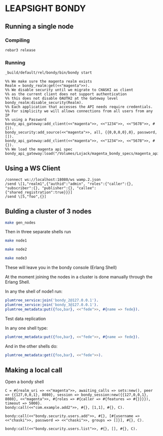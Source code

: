 # LEAPSIGHT BONDY

## Running a single node

### Compiling
```bash
rebar3 release
```

### Running
```bash
_build/default/rel/bondy/bin/bondy start
```

```
%% We make sure the magenta realm exists
Realm = bondy_realm:get(<<"magenta">>).
%% We disable security until we migrate to CHASKI as client
%% as the current client does not support authentication
%% this does not disable OAUTH2 at the Gateway level
bondy_realm:disable_security(Realm).
%% Each application that accesses the API needs require credentials.
%% For simplicity we will allows connections from all users from any IP 
%% using a Password
bondy_api_gateway:add_client(<<"magenta">>, <<"1234">>, <<"5678">>, #{}).
bondy_security:add_source(<<"magenta">>, all, {{0,0,0,0},0}, password, []).
bondy_api_gateway:add_client(<<"magenta">>, <<"1234">>, <<"5678">>, #{}).
%% We load the magenta api spec
bondy_api_gateway:load("/Volumes/Lojack/magenta_bondy_specs/magenta_api.bondy.json").
```


## Using a WS Client

```
/connect ws://localhost:18080/ws wamp.2.json
/send \[1,"realm1",{"authid":"admin", "roles":{"caller":{}, "subscriber":{}, "publisher":{}, "callee":{"shared_registration":true}}}]
/send \[5,"foo",{}]
```


## Bulding a cluster of 3 nodes

```bash
make gen_nodes
```

Then in three separate shells run 
```bash
make node1
```

```bash
make node2
```

```bash
make node3
```
These will leave you in the bondy console (Erlang Shell)

At the moment joining the nodes in a cluster is done manually through the Erlang Shell.

In any the shell of node1 run:
```erlang
plumtree_service:join('bondy_2@127.0.0.1').
plumtree_service:join('bondy_3@127.0.0.1').
plumtree_metadata:put({foo,bar}, <<"fede">>, #{name => fede}).
```

Test data replication

In any one shell type:

```erlang
plumtree_metadata:put({foo,bar}, <<"fede">>, #{name => fede}).
```

And in the other shells do:

```erlang
plumtree_metadata:get({foo,bar}, <<"fede">>).
```

## Making a local call

Open a bondy shell 

```
C = #{realm_uri => <<"magenta">>, awaiting_calls => sets:new(), peer => {{127,0,0,1}, 8080}, session => bondy_session:new({{127,0,0,1}, 8080}, <<"magenta">>, #{roles => #{caller => #{features => #{}}}}), timeout => 5000}.
bondy:call(<<"com.example.add2">>, #{}, [1,1], #{}, C).

bondy:call(<<"bondy.security.users.add">>, #{}, [#{username => <<"chaski">>, password => <<"chaski">>, groups => []}], #{}, C).

bondy:call(<<"bondy.security.users.list">>, #{}, [], #{}, C).
```